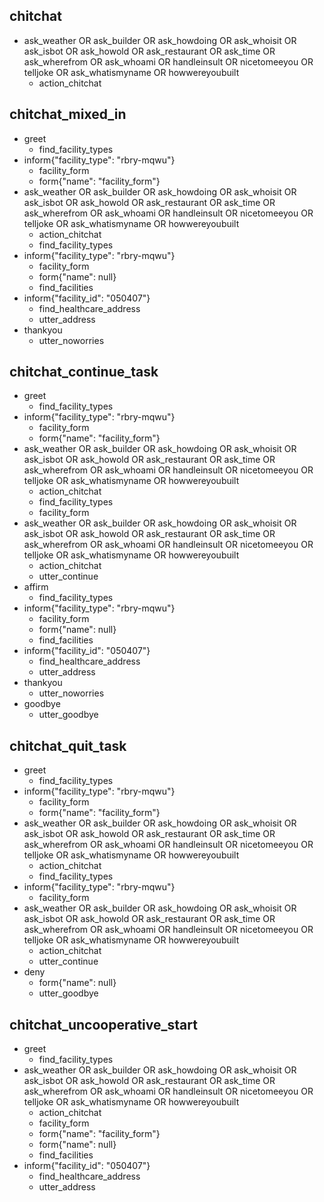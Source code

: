 ## chitchat
* ask_weather OR ask_builder OR ask_howdoing OR ask_whoisit OR ask_isbot OR ask_howold OR ask_restaurant OR ask_time OR ask_wherefrom OR ask_whoami OR handleinsult OR nicetomeeyou OR telljoke OR ask_whatismyname OR howwereyoubuilt
    - action_chitchat
    
## chitchat_mixed_in
* greet
    - find_facility_types
* inform{"facility_type": "rbry-mqwu"}
    - facility_form
    - form{"name": "facility_form"}
* ask_weather OR ask_builder OR ask_howdoing OR ask_whoisit OR ask_isbot OR ask_howold OR ask_restaurant OR ask_time OR ask_wherefrom OR ask_whoami OR handleinsult OR nicetomeeyou OR telljoke OR ask_whatismyname OR howwereyoubuilt
    - action_chitchat
    - find_facility_types
* inform{"facility_type": "rbry-mqwu"}
    - facility_form
    - form{"name": null}
    - find_facilities
* inform{"facility_id": "050407"}
    - find_healthcare_address
    - utter_address
* thankyou
    - utter_noworries 
    
## chitchat_continue_task
* greet
    - find_facility_types
* inform{"facility_type": "rbry-mqwu"}
    - facility_form
    - form{"name": "facility_form"}
* ask_weather OR ask_builder OR ask_howdoing OR ask_whoisit OR ask_isbot OR ask_howold OR ask_restaurant OR ask_time OR ask_wherefrom OR ask_whoami OR handleinsult OR nicetomeeyou OR telljoke OR ask_whatismyname OR howwereyoubuilt
    - action_chitchat
    - find_facility_types
    - facility_form
* ask_weather OR ask_builder OR ask_howdoing OR ask_whoisit OR ask_isbot OR ask_howold OR ask_restaurant OR ask_time OR ask_wherefrom OR ask_whoami OR handleinsult OR nicetomeeyou OR telljoke OR ask_whatismyname OR howwereyoubuilt
    - action_chitchat
    - utter_continue  
* affirm
    - find_facility_types
* inform{"facility_type": "rbry-mqwu"}
    - facility_form 
    - form{"name": null}
    - find_facilities
* inform{"facility_id": "050407"}
    - find_healthcare_address
    - utter_address
* thankyou
    - utter_noworries
* goodbye
    - utter_goodbye
    
## chitchat_quit_task
* greet
    - find_facility_types
* inform{"facility_type": "rbry-mqwu"}
    - facility_form
    - form{"name": "facility_form"}
* ask_weather OR ask_builder OR ask_howdoing OR ask_whoisit OR ask_isbot OR ask_howold OR ask_restaurant OR ask_time OR ask_wherefrom OR ask_whoami OR handleinsult OR nicetomeeyou OR telljoke OR ask_whatismyname OR howwereyoubuilt
    - action_chitchat
    - find_facility_types
* inform{"facility_type": "rbry-mqwu"}
    - facility_form
* ask_weather OR ask_builder OR ask_howdoing OR ask_whoisit OR ask_isbot OR ask_howold OR ask_restaurant OR ask_time OR ask_wherefrom OR ask_whoami OR handleinsult OR nicetomeeyou OR telljoke OR ask_whatismyname OR howwereyoubuilt
    - action_chitchat
    - utter_continue  
* deny
    - form{"name": null}
    - utter_goodbye
    
## chitchat_uncooperative_start
* greet
    - find_facility_types
* ask_weather OR ask_builder OR ask_howdoing OR ask_whoisit OR ask_isbot OR ask_howold OR ask_restaurant OR ask_time OR ask_wherefrom OR ask_whoami OR handleinsult OR nicetomeeyou OR telljoke OR ask_whatismyname OR howwereyoubuilt
    - action_chitchat
    - facility_form
    - form{"name": "facility_form"}
    - form{"name": null}
    - find_facilities
* inform{"facility_id": "050407"}
    - find_healthcare_address
    - utter_address

